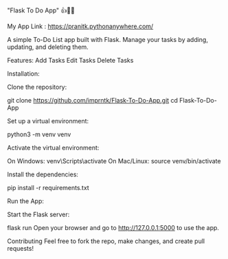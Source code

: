 "Flask To Do App" 👍📝🎯

My App Link : https://pranitk.pythonanywhere.com/

A simple To-Do List app built with Flask. Manage your tasks by adding, updating, and deleting them.

Features:
Add Tasks
Edit Tasks
Delete Tasks

Installation:

Clone the repository:

git clone https://github.com/imprntk/Flask-To-Do-App.git
cd Flask-To-Do-App

Set up a virtual environment:

python3 -m venv venv

Activate the virtual environment:

On Windows: venv\Scripts\activate
On Mac/Linux: source venv/bin/activate

Install the dependencies:

pip install -r requirements.txt

Run the App:

Start the Flask server:

flask run
Open your browser and go to http://127.0.0.1:5000 to use the app.

Contributing
Feel free to fork the repo, make changes, and create pull requests!
